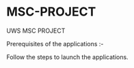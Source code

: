 # MSC-PROJECT
UWS MSC PROJECT

Prerequisites of the applications :-





Follow the steps to launch the applications.
